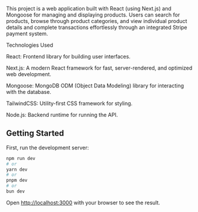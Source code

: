 This project is a web application built with React (using Next.js) and Mongoose for managing and displaying products. Users can search for products, browse through product categories, and view individual product details and complete transactions effortlessly through an integrated Stripe payment system.


Technologies Used

React: Frontend library for building user interfaces.

Next.js: A modern React framework for fast, server-rendered, and optimized web development.

Mongoose: MongoDB ODM (Object Data Modeling) library for interacting with the database.

TailwindCSS: Utility-first CSS framework for styling.

Node.js: Backend runtime for running the API.

## Getting Started

First, run the development server:

```bash
npm run dev
# or
yarn dev
# or
pnpm dev
# or
bun dev
```

Open [http://localhost:3000](http://localhost:3000) with your browser to see the result.


